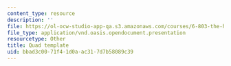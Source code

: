 ```yaml
---
content_type: resource
description: ''
file: https://ol-ocw-studio-app-qa.s3.amazonaws.com/courses/6-803-the-human-intelligence-enterprise-spring-2019/bbad3c0071f41d0aac317d7b58089c39_6.803_quad_template.odp
file_type: application/vnd.oasis.opendocument.presentation
resourcetype: Other
title: Quad template
uid: bbad3c00-71f4-1d0a-ac31-7d7b58089c39
---
```

